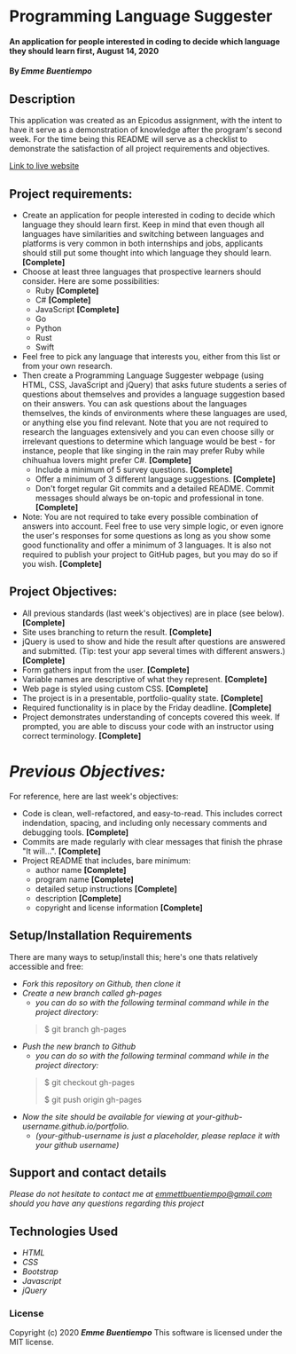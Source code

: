 # __Programming Language Suggester__

#### __An application for people interested in coding to decide which language they should learn first, August 14, 2020__

#### By _**Emme Buentiempo**_

## Description

This application was created as an Epicodus assignment, with the intent to have it serve as a demonstration of knowledge after the program's second week. For the time being this README will serve as a checklist to demonstrate the satisfaction of all project requirements and objectives. 

[Link to live website](http://3emme.github.io/programming-lang-suggester/)

## Project requirements:

  * Create an application for people interested in coding to decide which language they should learn first. Keep in mind that even though all languages have similarities and switching between languages and platforms is very common in both internships and jobs, applicants should still put some thought into which language they should learn. **[Complete]**
  * Choose at least three languages that prospective learners should consider. Here are some possibilities:
    * Ruby **[Complete]**
    * C# **[Complete]**
    * JavaScript **[Complete]**
    * Go
    * Python
    * Rust
    * Swift
  * Feel free to pick any language that interests you, either from this list or from your own research.
  * Then create a Programming Language Suggester webpage (using HTML, CSS, JavaScript and jQuery) that asks future students a series of questions about themselves and provides a language suggestion based on their answers. You can ask questions about the languages themselves, the kinds of environments where these languages are used, or anything else you find relevant. Note that you are not required to research the languages extensively and you can even choose silly or irrelevant questions to determine which language would be best - for instance, people that like singing in the rain may prefer Ruby while chihuahua lovers might prefer C#. **[Complete]**
    * Include a minimum of 5 survey questions. **[Complete]**
    * Offer a minimum of 3 different language suggestions. **[Complete]**
    * Don't forget regular Git commits and a detailed README. Commit messages should always be on-topic and professional in tone. **[Complete]**
  * Note: You are not required to take every possible combination of answers into account. Feel free to use very simple logic, or even ignore the user's responses for some questions as long as you show some good functionality and offer a minimum of 3 languages. It is also not required to publish your project to GitHub pages, but you may do so if you wish. **[Complete]**

## Project Objectives:

  * All previous standards (last week's objectives) are in place (see below). **[Complete]**
  * Site uses branching to return the result. **[Complete]**
  * jQuery is used to show and hide the result after questions are answered and submitted. (Tip: test your app several times with different answers.) **[Complete]**
  * Form gathers input from the user. **[Complete]**
  * Variable names are descriptive of what they represent. **[Complete]**
  * Web page is styled using custom CSS. **[Complete]**
  * The project is in a presentable, portfolio-quality state. **[Complete]**
  * Required functionality is in place by the Friday deadline. **[Complete]**
  * Project demonstrates understanding of concepts covered this week. If prompted, you are able to discuss your code with an instructor using correct terminology. **[Complete]**

  # _Previous Objectives:_

For reference, here are last week's objectives:

  * Code is clean, well-refactored, and easy-to-read. This includes correct indendation, spacing, and including only necessary comments and debugging tools. **[Complete]**
  * Commits are made regularly with clear messages that finish the phrase "It will…". **[Complete]**
  * Project README that includes, bare minimum:
    * author name **[Complete]**
    * program name **[Complete]**
    * detailed setup instructions **[Complete]**
    * description **[Complete]**
    * copyright and license information **[Complete]**

## Setup/Installation Requirements

There are many ways to setup/install this; here's one thats relatively accessible and free:
* _Fork this repository on Github, then clone it_
* _Create a new branch called gh-pages_
  * _you can do so with the following terminal command while in the project directory:_
  >$ git branch gh-pages
* _Push the new branch to Github_
  * _you can do so with the following terminal command while in the project directory:_
  >$ git checkout gh-pages
  >
  >$ git push origin gh-pages
* _Now the site should be available for viewing at your-github-username.github.io/portfolio._
  * _(your-github-username is just a placeholder, please replace it with your github username)_

## Support and contact details

_Please do not hesitate to contact me at emmettbuentiempo@gmail.com should you have any questions regarding this project_

## Technologies Used

* _HTML_
* _CSS_
* _Bootstrap_
* _Javascript_
* _jQuery_

### License

Copyright (c) 2020 **_Emme Buentiempo_**
This software is licensed under the MIT license.
